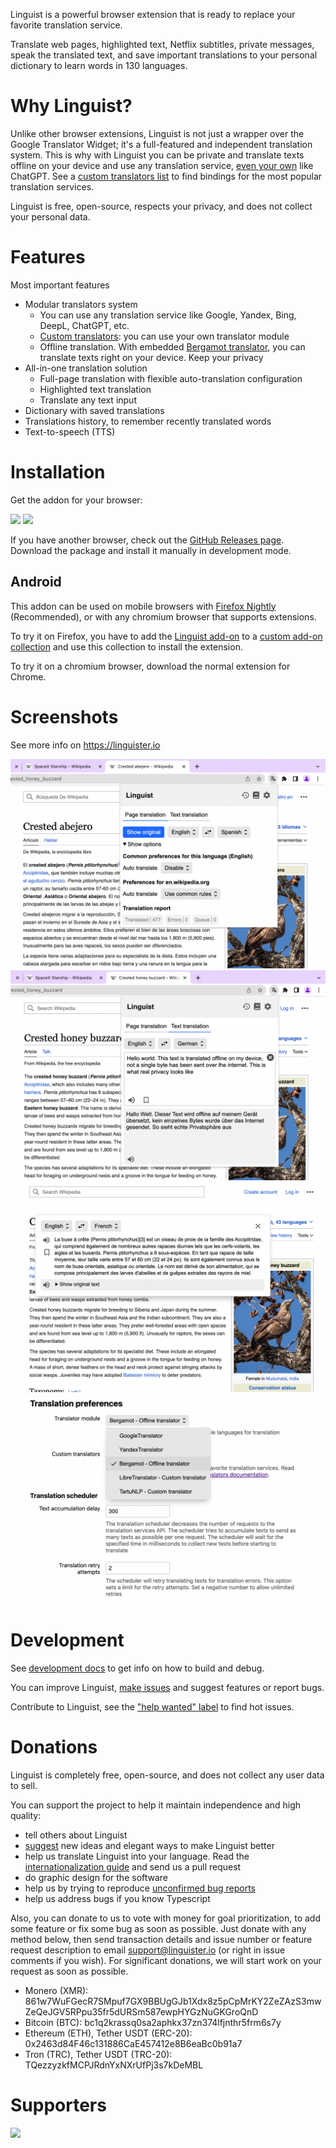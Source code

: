 Linguist is a powerful browser extension that is ready to replace your favorite translation service.

Translate web pages, highlighted text, Netflix subtitles, private messages, speak the translated text, and save important translations to your personal dictionary to learn words in 130 languages.

# Why Linguist?

Unlike other browser extensions, Linguist is not just a wrapper over the Google Translator Widget; it's a full-featured and independent translation system. This is why with Linguist you can be private and translate texts offline on your device and use any translation service, [even your own](./docs/CustomTranslator.md) like ChatGPT. See a [custom translators list](https://github.com/translate-tools/linguist-translators) to find bindings for the most popular translation services.

Linguist is free, open-source, respects your privacy, and does not collect your personal data.

# Features

Most important features
- Modular translators system
	- You can use any translation service like Google, Yandex, Bing, DeepL, ChatGPT, etc.
	- [Custom translators](./docs/CustomTranslator.md): you can use your own translator module
	- Offline translation. With embedded [Bergamot translator](https://github.com/browsermt/bergamot-translator), you can translate texts right on your device. Keep your privacy
- All-in-one translation solution
	- Full-page translation with flexible auto-translation configuration
	- Highlighted text translation
	- Translate any text input
- Dictionary with saved translations
- Translations history, to remember recently translated words
- Text-to-speech (TTS)

# Installation

Get the addon for your browser:

[![](./assets/firefox.png)](https://addons.mozilla.org/addon/linguist-translator/) [![](./assets/chrome.png)](https://chrome.google.com/webstore/detail/gbefmodhlophhakmoecijeppjblibmie)

<!-- [![](./assets/edge.png)](#) -->

If you have another browser, check out the [GitHub Releases page](https://github.com/vitonsky/linguist/releases). Download the package and install it manually in development mode.

## Android

<!-- Text partly copied from https://github.com/ajayyy/SponsorBlock/wiki/Android -->

This addon can be used on mobile browsers with [Firefox Nightly](https://play.google.com/store/apps/details?id=org.mozilla.fenix) (Recommended), or with any chromium browser that supports extensions.

To try it on Firefox, you have to add the [Linguist add-on](https://addons.mozilla.org/addon/linguist-translator/) to a [custom add-on collection](https://www.ghacks.net/2020/10/01/you-can-now-install-any-add-on-in-firefox-nightly-for-android-but-it-is-complicated/) and use this collection to install the extension.

To try it on a chromium browser, download the normal extension for Chrome.

# Screenshots

See more info on https://linguister.io

![](./site/static/screenshots/page-translation.png)
![](./site/static/screenshots/text-translation.png)
![](./site/static/screenshots/selected-text-translation.png)
![](./site/static/screenshots/settings.png)

# Development

See [development docs](./docs/Development.md) to get info on how to build and debug.

You can improve Linguist, [make issues](https://github.com/translate-tools/linguist/issues/new) and suggest features or report bugs.

Contribute to Linguist, see the ["help wanted" label](https://github.com/translate-tools/linguist/labels/help%20wanted) to find hot issues.

# Donations

Linguist is completely free, open-source, and does not collect any user data to sell.

You can support the project to help it maintain independence and high quality:
- tell others about Linguist
- [suggest](https://github.com/translate-tools/linguist/issues/new) new ideas and elegant ways to make Linguist better
- help us translate Linguist into your language. Read the [internationalization guide](https://developer.mozilla.org/en-US/docs/Mozilla/Add-ons/WebExtensions/Internationalization) and send us a pull request
- do graphic design for the software
- help us by trying to reproduce [unconfirmed bug reports](https://github.com/translate-tools/linguist/labels/recheck)
- help us address bugs if you know Typescript

Also, you can donate to us to vote with money for goal prioritization, to add some feature or fix some bug as soon as possible. Just donate with any method below, then send transaction details and issue number or feature request description to email [support@linguister.io](mailto:support@linguister.io) (or right in issue comments if you wish). For significant donations, we will start work on your request as soon as possible.

- Monero (XMR): 861w7WuFGecR7SMpuf7GX9BBUgGJb1Xdx8z5pCpMrKY2ZeZAzS3mwZeQeJGV5RPpu35fr5dURSm587ewpHYGzNuGKGroQnD
- Bitcoin (BTC): bc1q2krassq0sa2aphkx37zn374lfjnthr5frm6s7y
- Ethereum (ETH), Tether USDT (ERC-20): 0x2463d84F46c131886CaE457412e8B6eaBc0b91a7
- Tron (TRC), Tether USDT (TRC-20): TQezzyzkfMCPJRdnYxNXrUfPj3s7kDeMBL

# Supporters

![](./assets/jb_beam.svg)
